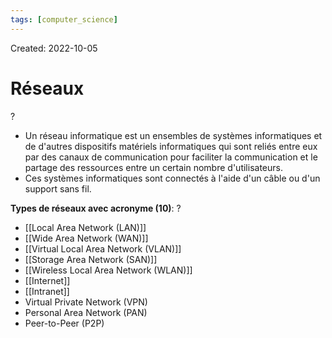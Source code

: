 ```yaml
---
tags: [computer_science] 
---
```

Created: 2022-10-05

# Réseaux
?
- Un réseau informatique est un ensembles de systèmes informatiques et de d'autres dispositifs matériels informatiques qui sont reliés entre eux par des canaux de communication pour faciliter la communication et le partage des ressources entre un certain nombre d'utilisateurs.
- Ces systèmes informatiques sont connectés à l'aide d'un câble ou d'un support sans fil.

**Types de réseaux avec acronyme (10)**:
?
- [[Local Area Network (LAN)]]
- [[Wide Area Network (WAN)]]
- [[Virtual Local Area Network (VLAN)]]
- [[Storage Area Network (SAN)]]
- [[Wireless Local Area Network (WLAN)]]
- [[Internet]]
- [[Intranet]]
- Virtual Private Network (VPN)
- Personal Area Network (PAN)
- Peer-to-Peer (P2P)